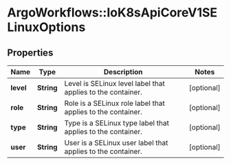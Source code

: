 # ArgoWorkflows::IoK8sApiCoreV1SELinuxOptions

## Properties
Name | Type | Description | Notes
------------ | ------------- | ------------- | -------------
**level** | **String** | Level is SELinux level label that applies to the container. | [optional] 
**role** | **String** | Role is a SELinux role label that applies to the container. | [optional] 
**type** | **String** | Type is a SELinux type label that applies to the container. | [optional] 
**user** | **String** | User is a SELinux user label that applies to the container. | [optional] 


